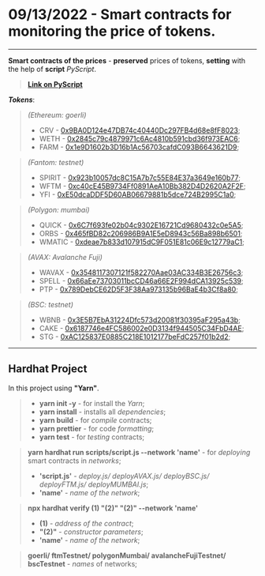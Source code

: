 # 09/13/2022 - Smart contracts for monitoring the price of tokens.
---
**Smart contracts of the prices** - **preserved** prices of tokens, **setting** with the help of **script** _PyScript_.

>[**Link on PyScript**](https://github.com/CTAPCKPIM/PyScript.git)

___Tokens___:
>_(Ethereum: goerli)_
> + CRV - [0x9BA0D124e47DB74c40440Dc297FB4d68e8fF8023](https://goerli.etherscan.io/address/0x9BA0D124e47DB74c40440Dc297FB4d68e8fF8023#code); 
> + WETH - [0x2845c79c4879971c6Ac4810b591cbd36f973EAC6](https://goerli.etherscan.io/address/0x2845c79c4879971c6Ac4810b591cbd36f973EAC6#code);
> + FARM - [0x1e9D1602b3D16b1Ac56703cafdC093B6643621D9](https://goerli.etherscan.io/address/0x1e9D1602b3D16b1Ac56703cafdC093B6643621D9#code);

>_(Fantom: testnet)_
> + SPIRIT - [0x923b10057dc8C15A7b7c55E84E37a3649e160b77](https://testnet.ftmscan.com/address/0x923b10057dc8C15A7b7c55E84E37a3649e160b77#code);
> + WFTM - [0xc40cE45B9734Ff0891AeA10Bb382D4D2620A2F2F](https://testnet.ftmscan.com/address/0xc40ce45b9734ff0891aea10bb382d4d2620a2f2f#code);
> + YFI - [0xE50dcaDDF5D60AB06679881b5dce724B2995C1a0](https://testnet.ftmscan.com/address/0xE50dcaDDF5D60AB06679881b5dce724B2995C1a0#code);

>_(Polygon: mumbai)_
> + QUICK - [0x6C7f693fe02b04c9302E16721Cd9680432c0e5A5](https://mumbai.polygonscan.com/address/0x6C7f693fe02b04c9302E16721Cd9680432c0e5A5#code);
> + ORBS - [0x465fBD82c206986B9A1E5eD8943c56Ba898b6501](https://mumbai.polygonscan.com/address/0x465fBD82c206986B9A1E5eD8943c56Ba898b6501#code);
> + WMATIC - [0xdeae7b833d107915dC9F051E81c06E9c12779aC1](https://mumbai.polygonscan.com/address/0xdeae7b833d107915dC9F051E81c06E9c12779aC1#code);

>_(AVAX: Avalanche Fuji)_
> + WAVAX - [0x3548117307121f582270Aae03AC334B3E26756c3](https://testnet.snowtrace.io/address/0x3548117307121f582270Aae03AC334B3E26756c3#code);
> + SPELL - [0x66aEe73703011bcCD46a66E2F994dCA13925c539](https://testnet.snowtrace.io/address/0x66aEe73703011bcCD46a66E2F994dCA13925c539#code);
> + PTP - [0x789DebCE62D5F3F38Aa973135b96BaE4b3Cf8a80](https://testnet.snowtrace.io/address/0x789DebCE62D5F3F38Aa973135b96BaE4b3Cf8a80#code);

>_(BSC: testnet)_
> + WBNB - [0x3E5B7EbA31224Dfc573d20081f30395aF295a43b](https://testnet.bscscan.com/address/0x3E5B7EbA31224Dfc573d20081f30395aF295a43b#code);
> + CAKE - [0x6187746e4FC586002e0D3134f944505C34FbD4AE](https://testnet.bscscan.com/address/0x6187746e4FC586002e0D3134f944505C34FbD4AE#code); 
> + STG - [0xAC125837E0885C218E1012177beFdC257f01b2d2](https://testnet.bscscan.com/address/0xAC125837E0885C218E1012177beFdC257f01b2d2#code);

---
## Hardhat Project

In this project using **"Yarn"**.

> + **yarn init -y** - for install the _Yarn_;
> + **yarn install** - installs all _dependencies_;
> + **yarn build** - for _compile_ contracts;
> + **yarn prettier** - for code _formatting_;
> + **yarn test**  - for _testing_ contracts;

> **yarn hardhat run scripts/script.js --network 'name'** - for _deploying_ smart contracts in _networks_;
> + **'script.js'** - _deploy.js/ deployAVAX.js/ deployBSC.js/ deployFTM.js/ deployMUMBAI.js_;
> + **'name'** - _name of the network_;

>  **npx hardhat verify (1) "(2)" "(2)" --network 'name'**
> + **(1)** - _address of the contract_; 
> + **"(2)"** - _constructor parameters_;
> + **'name'** - _name of the network_;

> **goerli/ ftmTestnet/ polygonMumbai/ avalancheFujiTestnet/ bscTestnet** - _names_ of networks;



